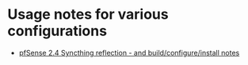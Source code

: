 # Usage notes for various configurations

* [pfSense 2.4 Syncthing reflection - and build/configure/install notes](pfsense-config/README.md)
